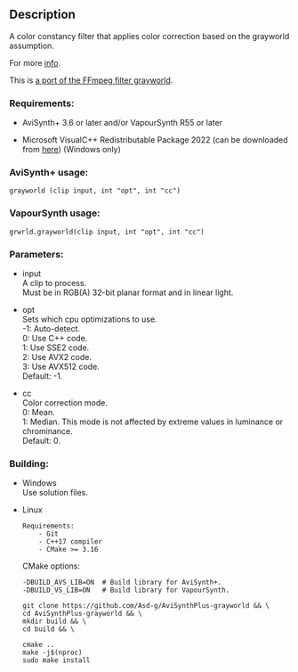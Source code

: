 ## Description

A color constancy filter that applies color correction based on the grayworld assumption.

For more [info](https://www.researchgate.net/publication/275213614_A_New_Color_Correction_Method_for_Underwater_Imaging).

This is [a port of the FFmpeg filter grayworld](https://github.com/FFmpeg/FFmpeg/blob/master/libavfilter/vf_grayworld.c).

### Requirements:

- AviSynth+ 3.6 or later and/or VapourSynth R55 or later

- Microsoft VisualC++ Redistributable Package 2022 (can be downloaded from [here](https://github.com/abbodi1406/vcredist/releases)) (Windows only)

### AviSynth+ usage:

```
grayworld (clip input, int "opt", int "cc")
```

### VapourSynth usage:

```
grwrld.grayworld(clip input, int "opt", int "cc")
```

### Parameters:

- input\
    A clip to process.\
    Must be in RGB(A) 32-bit planar format and in linear light.

- opt\
    Sets which cpu optimizations to use.\
    -1: Auto-detect.\
    0: Use C++ code.\
    1: Use SSE2 code.\
    2: Use AVX2 code.\
    3: Use AVX512 code.\
    Default: -1.

- cc\
    Color correction mode.\
    0: Mean.\
    1: Median. This mode is not affected by extreme values in luminance or chrominance.\
    Default: 0.

### Building:

- Windows\
    Use solution files.

- Linux
    ```
    Requirements:
        - Git
        - C++17 compiler
        - CMake >= 3.16
    ```

    CMake options:

    ```
    -DBUILD_AVS_LIB=ON  # Build library for AviSynth+.
    -DBUILD_VS_LIB=ON   # Build library for VapourSynth.
    ```

    ```
    git clone https://github.com/Asd-g/AviSynthPlus-grayworld && \
    cd AviSynthPlus-grayworld && \
    mkdir build && \
    cd build && \

    cmake ..
    make -j$(nproc)
    sudo make install
    ```

